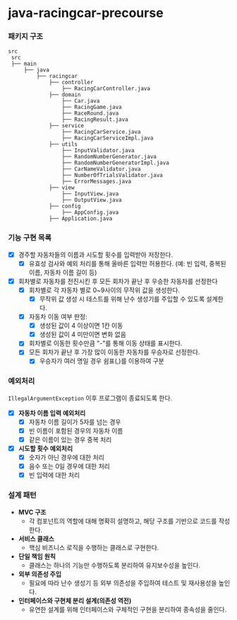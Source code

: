 # java-racingcar-precourse
### 패키지 구조
```
src
 src
 ├── main
     ├── java
         ├── racingcar
             ├── controller
                 ├── RacingCarController.java
             ├── domain
                 ├── Car.java
                 ├── RacingGame.java
                 ├── RaceRound.java
                 ├── RacingResult.java
             ├── service
                 ├── RacingCarService.java
                 ├── RacingCarServiceImpl.java
             ├── utils
                 ├── InputValidator.java
                 ├── RandomNumberGenerator.java
                 ├── RandomNumberGeneratorImpl.java
                 ├── CarNameValidator.java
                 ├── NumberOfTrialsValidator.java
                 ├── ErrorMessages.java
             ├── view
                 ├── InputView.java
                 ├── OutputView.java
             ├── config
                 ├── AppConfig.java
             ├── Application.java

```
### 기능 구현 목록

- [x]  경주할 자동차들의 이름과 시도할 횟수를 입력받아 저장한다.
    - [x]  유효성 검사와 예외 처리를 통해 올바른 입력만 허용한다. (예: 빈 입력, 중복된 이름, 자동차 이름 길이 등)
- [x]  회차별로 자동차를 전진시킨 후 모든 회차가 끝난 후 우승한 자동차를 선정한다
    - [x]  회차별로 각 자동차 별로 0~9사이의 무작위 값을 생성한다.
        - [x]  무작위 값 생성 시 테스트를 위해 난수 생성기를 주입할 수 있도록 설계한다.
    - [x]  자동차 이동 여부 판정:
        - [x]  생성된 값이 4 이상이면 1칸 이동
        - [x]  생성된 값이 4 미만이면 변화 없음
    - [x]  회차별로 이동한 횟수만큼 "-"를 통해 이동 상태를 표시한다.
    - [x]  모든 회차가 끝난 후 가장 많이 이동한 자동차를 우승자로 선정한다.
        - [x]  우승자가 여러 명일 경우 쉼표(,)를 이용하여 구분

### 예외처리

`IllegalArgumentException` 이후 프로그램이 종료되도록 한다.

- [x]  **자동차 이름 입력 예외처리**
    - [x]  자동차 이름 길이가 5자를 넘는 경우 
    - [x]  빈 이름이 포함된 경우의 자동차 이름
    - [x]  같은 이름이 있는 경우 중복 처리
- [x]  **시도할 횟수 예외처리**
    - [x]  숫자가 아닌 경우에 대한 처리
    - [x]  음수 또는 0일 경우에 대한 처리
    - [x] 빈 입력에 대한 처리 

### 설계 패턴

- **MVC 구조**
    - 각 컴포넌트의 역할에 대해 명확히 설명하고, 해당 구조를 기반으로 코드를 작성한다.
- **서비스 클래스**
    - 핵심 비즈니스 로직을 수행하는 클래스로 구현한다.
- **단일 책임 원칙**
    - 클래스는 하나의 기능만 수행하도록 분리하여 유지보수성을 높인다.
- **외부 의존성 주입**
    - 필요에 따라 난수 생성기 등 외부 의존성을 주입하여 테스트 및 재사용성을 높인다.
- **인터페이스와 구현체 분리 설계(의존성 역전)**
    - 유연한 설계를 위해 인터페이스와 구체적인 구현을 분리하여 종속성을 줄인다.